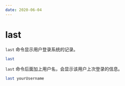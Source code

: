 ```yaml
---
date: 2020-06-04
---
```


# last

`last` 命令显示用户登录系统的记录。

```bash
last
```

`last` 命令后面加上用户名，会显示该用户上次登录的信息。

```bash
last yourUsername
```
